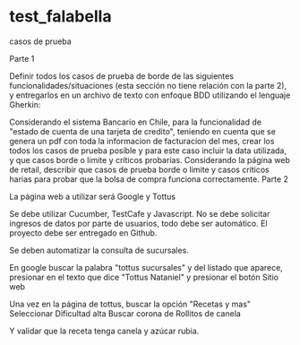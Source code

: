 # test_falabella
casos de prueba

Parte 1

Definir todos los casos de prueba de borde de las siguientes funcionalidades/situaciones (esta sección no tiene relación con la parte 2), y entregarlos en un archivo de texto con enfoque BDD utilizando el lenguaje Gherkin:

Considerando el sistema Bancario en Chile, para la funcionalidad de "estado de cuenta de una tarjeta de credito", teniendo en cuenta que se genera un pdf con toda la informacion de facturacion del mes, crear los todos los casos de prueba posible y para este caso incluir la data utilizada, y que casos borde o limite y críticos probarias.
Considerando la página web de retail, describir que casos de prueba borde o limite y casos criticos harias para probar que la bolsa de compra funciona correctamente.
Parte 2

La página web a utilizar será Google y Tottus

Se debe utilizar Cucumber, TestCafe y Javascript. No se debe solicitar ingresos de datos por parte de usuarios, todo debe ser automático. El proyecto debe ser entregado en Github.

Se deben automatizar la consulta de sucursales.

En google buscar la palabra "tottus sucursales" y del listado que aparece, presionar en el texto que dice "Tottus Nataniel" y presionar el botón Sitio web

Una vez en la página de tottus, buscar la opción "Recetas y mas" 
Seleccionar Dificultad alta
Buscar corona de Rollitos de canela

Y validar que la receta tenga canela y azúcar rubia.
